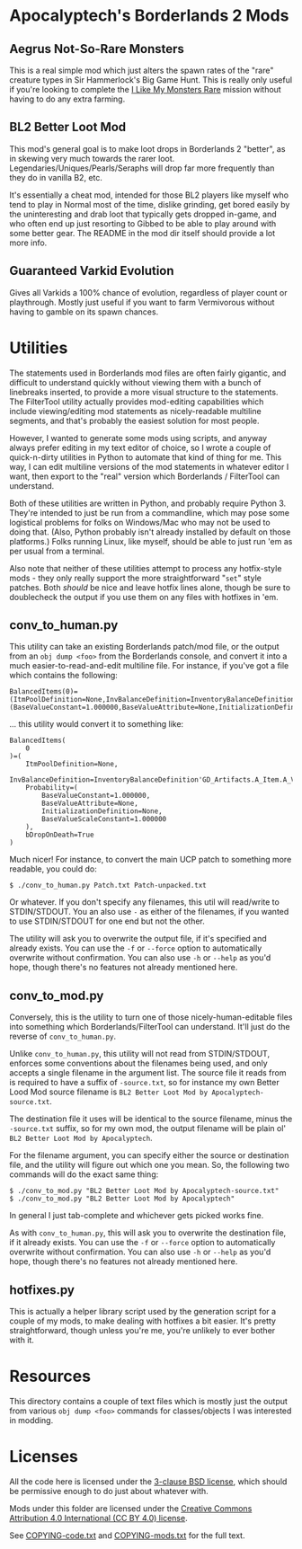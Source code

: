Apocalyptech's Borderlands 2 Mods
=================================

Aegrus Not-So-Rare Monsters
---------------------------

This is a real simple mod which just alters the spawn rates of the "rare"
creature types in Sir Hammerlock's Big Game Hunt.  This is really only
useful if you're looking to complete the
[I Like My Monsters Rare](http://borderlands.wikia.com/wiki/I_Like_My_Monsters_Rare)
mission without having to do any extra farming.

BL2 Better Loot Mod
-------------------

This mod's general goal is to make loot drops in Borderlands 2 "better",
as in skewing very much towards the rarer loot.
Legendaries/Uniques/Pearls/Seraphs will drop far more frequently than they
do in vanilla B2, etc.

It's essentially a cheat mod, intended for those BL2 players like myself who
tend to play in Normal most of the time, dislike grinding, get bored easily by
the uninteresting and drab loot that typically gets dropped in-game, and who
often end up just resorting to Gibbed to be able to play around with some
better gear.  The README in the mod dir itself should provide a lot more info.

Guaranteed Varkid Evolution
---------------------------

Gives all Varkids a 100% chance of evolution, regardless of player count or
playthrough.  Mostly just useful if you want to farm Vermivorous without
having to gamble on its spawn chances.

Utilities
=========

The statements used in Borderlands mod files are often fairly gigantic, and
difficult to understand quickly without viewing them with a bunch of linebreaks
inserted, to provide a more visual structure to the statements.  The FilterTool
utility actually provides mod-editing capabilities which include viewing/editing
mod statements as nicely-readable multiline segments, and that's probably the
easiest solution for most people.

However, I wanted to generate some mods using scripts, and anyway always prefer
editing in my text editor of choice, so I wrote a couple of quick-n-dirty
utilities in Python to automate that kind of thing for me.  This way, I can
edit multiline versions of the mod statements in whatever editor I want, then
export to the "real" version which Borderlands / FilterTool can understand.

Both of these utilities are written in Python, and probably require Python 3.
They're intended to just be run from a commandline, which may pose some
logistical problems for folks on Windows/Mac who may not be used to doing that.
(Also, Python probably isn't already installed by default on those platforms.)
Folks running Linux, like myself, should be able to just run 'em as per usual
from a terminal.

Also note that neither of these utilities attempt to process any hotfix-style
mods - they only really support the more straightforward "`set`" style patches.
Both *should* be nice and leave hotfix lines alone, though be sure to
doublecheck the output if you use them on any files with hotfixes in 'em.

conv_to_human.py
----------------

This utility can take an existing Borderlands patch/mod file, or the output
from an `obj dump <foo>` from the Borderlands console, and convert it into a
much easier-to-read-and-edit multiline file.  For instance, if you've got a
file which contains the following:

    BalancedItems(0)=(ItmPoolDefinition=None,InvBalanceDefinition=InventoryBalanceDefinition'GD_Artifacts.A_Item.A_Vitality_Rare',Probability=(BaseValueConstant=1.000000,BaseValueAttribute=None,InitializationDefinition=None,BaseValueScaleConstant=1.000000),bDropOnDeath=True)

... this utility would convert it to something like:

    BalancedItems(
        0
    )=(
        ItmPoolDefinition=None,
        InvBalanceDefinition=InventoryBalanceDefinition'GD_Artifacts.A_Item.A_Vitality_Rare',
        Probability=(
            BaseValueConstant=1.000000,
            BaseValueAttribute=None,
            InitializationDefinition=None,
            BaseValueScaleConstant=1.000000
        ),
        bDropOnDeath=True
    )

Much nicer!  For instance, to convert the main UCP patch to something more
readable, you could do:

    $ ./conv_to_human.py Patch.txt Patch-unpacked.txt

Or whatever.  If you don't specify any filenames, this util will read/write
to STDIN/STDOUT.  You an also use `-` as either of the filenames, if you
wanted to use STDIN/STDOUT for one end but not the other.

The utility will ask you to overwrite the output file, if it's specified and
already exists.  You can use the `-f` or `--force` option to automatically
overwrite without confirmation.  You can also use `-h` or `--help` as you'd
hope, though there's no features not already mentioned here.

conv_to_mod.py
--------------

Conversely, this is the utility to turn one of those nicely-human-editable
files into something which Borderlands/FilterTool can understand.  It'll just
do the reverse of `conv_to_human.py`.

Unlike `conv_to_human.py`, this utility will not read from STDIN/STDOUT,
enforces some conventions about the filenames being used, and only accepts a
single filename in the argument list.  The source file it reads from is required
to have a suffix of `-source.txt`, so for instance my own Better Lood Mod source
filename is `BL2 Better Loot Mod by Apocalyptech-source.txt`.

The destination file it uses will be identical to the source filename, minus the
`-source.txt` suffix, so for my own mod, the output filename will be plain ol'
`BL2 Better Loot Mod by Apocalyptech`.

For the filename argument, you can specify either the source or destination file,
and the utility will figure out which one you mean.  So, the following two
commands will do the exact same thing:

    $ ./conv_to_mod.py "BL2 Better Loot Mod by Apocalyptech-source.txt"
    $ ./conv_to_mod.py "BL2 Better Loot Mod by Apocalyptech"

In general I just tab-complete and whichever gets picked works fine.

As with `conv_to_human.py`, this will ask you to overwrite the destination file,
if it already exists.  You can use the `-f` or `--force` option to automatically
overwrite without confirmation.  You can also use `-h` or `--help` as you'd hope,
though there's no features not already mentioned here.

hotfixes.py
-----------

This is actually a helper library script used by the generation script for a
couple of my mods, to make dealing with hotfixes a bit easier.  It's pretty
straightforward, though unless you're me, you're unlikely to ever bother with
it.

Resources
=========

This directory contains a couple of text files which is mostly just the output
from various `obj dump <foo>` commands for classes/objects I was interested in
modding.

Licenses
========

All the code here is licensed under the
[3-clause BSD license](https://opensource.org/licenses/BSD-3-Clause),
which should be permissive enough to do just about whatever with.

Mods under this folder are licensed under the
[Creative Commons Attribution 4.0 International (CC BY 4.0) license](https://creativecommons.org/licenses/by/4.0/).

See [COPYING-code.txt](COPYING-code.txt) and [COPYING-mods.txt](COPYING-mods.txt)
for the full text.
